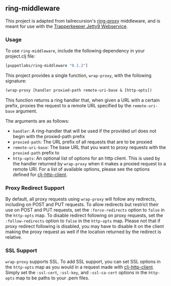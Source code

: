 ## ring-middleware

This project is adapted from tailrecursion's
[ring-proxy](https://github.com/tailrecursion/ring-proxy) middleware, and is
meant for use with the [Trapperkeeper Jetty9 Webservice](https://github.com/puppetlabs/trapperkeeper-webserver-jetty9).

### Usage

To use `ring-middleware`, include the following dependency in your project.clj file:

```clj
[puppetlabs/ring-middleware "0.1.2"]
```

This project provides a single function, `wrap-proxy`, with the following signature:

```clj
(wrap-proxy [handler proxied-path remote-uri-base & [http-opts])
```

This function returns a ring handler that, when given a URL with a certain prefix, proxies the request
to a remote URL specified by the `remote-uri-base` argument.

The arguments are as follows:

* `handler`: A ring-handler that will be used if the provided url does not begin with the proxied-path prefix
* `proxied-path`: The URL prefix of all requests that are to be proxied
* `remote-uri-base`: The base URL that you want to proxy requests with the `proxied-path` prefix to
* `http-opts`: An optional list of options for an http client. This is used by the handler returned by
  `wrap-proxy` when it makes a proxied request to a remote URI. For a list of available options, please
  see the options defined for [clj-http-client](https://github.com/puppetlabs/clj-http-client).

### Proxy Redirect Support

By default, all proxy requests using `wrap-proxy` will follow any redirects, including on POST and PUT
requests. To allow redirects but restrict their use on POST and PUT requests, set the `:force-redirects`
option to `false` in the `http-opts` map. To disable redirect following on proxy requests, set the
`:follow-redirects` option to `false` in the `http-opts` map. Please not that if proxy redirect following
is disabled, you may have to disable it on the client making the proxy request as well if the location returned
by the redirect is relative.

### SSL Support

`wrap-proxy` supports SSL. To add SSL support, you can set SSL options in the `http-opts` map as you would in
a request made with [clj-http-client](https://github.com/puppetlabs/clj-http-client). Simply set the
`:ssl-cert`, `:ssl-key`, and `:ssl-ca-cert` options in the `http-opts` map to be paths to your .pem files.